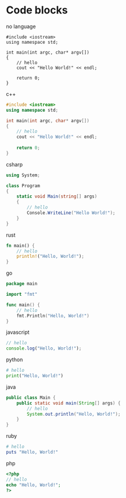 
# Code blocks

no language

```
#include <iostream>
using namespace std;

int main(int argc, char* argv[])
{
    // hello
    cout << "Hello World!" << endl;
    
    return 0;
}
```

c++

```c++
#include <iostream>
using namespace std;

int main(int argc, char* argv[])
{
    // hello
    cout << "Hello World!" << endl;
    
    return 0;
}
```

csharp

```csharp
using System;

class Program
{
    static void Main(string[] args)
    {
        // hello
        Console.WriteLine("Hello World!");
    }
}
```

rust

```rust
fn main() {
    // hello
    println!("Hello, World!");
}
```

go

```go
package main

import "fmt"

func main() {
    // hello
    fmt.Println("Hello, World!")
}
```

javascript

```javascript
// hello
console.log("Hello, World!");
```

python

```python
# hello
print("Hello, World!")
```

java

```java
public class Main {
    public static void main(String[] args) {
        // hello
        System.out.println("Hello, World!");
    }
}
```

ruby

```ruby
# hello
puts "Hello, World!"
```

php

```php
<?php
// hello
echo "Hello, World!";
?>
```
